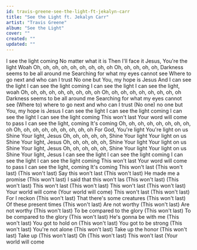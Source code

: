 ```yaml
---
id: travis-greene-see-the-light-ft-jekalyn-carr
title: "See the Light ft. Jekalyn Carr"
artist: "Travis Greene"
album: "See the Light"
cover: ""
created: ""
updated: ""
---
```


I see the light coming
No matter what it is
Then I'll face it
Jesus, You're the light
Woah
Oh, oh, oh, oh, oh, oh, oh, oh, oh
Oh, oh, oh, oh, oh,
Darkness seems to be all around me
Searching for what my eyes cannot see
Where to go next and who can I trust
No one but You, my hope is Jesus
And I can see the light
I can see the light coming
I can see the light
I can see the light, woah
Oh, oh, oh, oh, oh, oh, oh, oh, oh
Oh, oh, oh, oh, oh, oh, oh, oh, oh
Darkness seems to be all around me
Searching for what my eyes cannot see
(Where to) where to go next and who can I trust
(No one) no one but You, my hope is Jesus
I can see the light
I can see the light coming
I can see the light
I can see the light coming
This won't last
Your word will come to pass
I can see the light, coming
It's coming
Oh, oh, oh, oh, oh, oh, oh, oh, oh
Oh, oh, oh, oh, oh, oh, oh, oh, oh
For God, You're light
You're light on us
Shine Your light, Jesus
Oh, oh, oh, oh, oh,
Shine Your light
Your light on us
Shine Your light, Jesus
Oh, oh, oh, oh, oh,
Shine Your light
Your light on us
Shine Your light, Jesus
Oh, oh, oh, oh, oh,
Shine Your light
Your light on us
Shine Your light, Jesus
I can see the light
I can see the light coming
I can see the light
I can see the light coming
This won't last
Your word will come to pass
I can see the light, coming
It's coming
This won't last
(This won't last)
(This won't last)
Say this won't last
(This won't last)
He made me a promise
(This won't last)
I said that this won't las
(This won't last)
(This won't last)
This won't last
(This won't last)
This won't last
(This won't last)
Your world will come 
(Your world will come)
This won't last
(This won't last)
For I reckon 
(This won't last)
That there's some creatures 
(This won't last)
Of these present times
(This won't last)
Are not worthy
(This won't last)
Are not worthy
(This won't last)
To be compared to the glory
(This won't last)
To be compared to the glory
(This won't last)
He's gonna be with me
(This won't last)
You got to hold on
(This won't last)
You got to be strong
(This won't last)
You're not alone
(This won't last)
Take up the honor
(This won't last)
Take up
(This won't last)
Oh
(This won't last)
This won't last
(Your world will come